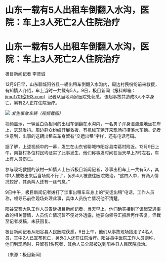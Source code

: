 # 山东一载有5人出租车倒翻入水沟，医院：车上3人死亡2人住院治疗

# 山东一载有5人出租车倒翻入水沟，医院：车上3人死亡2人住院治疗

极目新闻记者 李贤诚

12月9日早，山东聊城阳谷县一辆出租车倒翻入水沟内，周边村民纷纷前来救援，有知情人介绍，车上当时一共载有5人。9日，极目新闻（报料邮箱：jimu1701@163.com）记者从当地两家医院处获悉，该起事故共造成3人不幸身亡，另有2人正在住院治疗。

![](https://inews.gtimg.com/om_bt/OLjk7QY8z9xzXc7fe6n70Yp5ISioILOM5VdDSQkgI9Ij8AA/1000)
_发生事故车辆（视频截图）_

视频显示，一辆蓝白色相间的出租车倒翻在水沟内，一名男子浑身湿漉漉地坐在岸上，瑟瑟发抖。周边群众纷纷开展救援，有机械车辆开来现场打捞落水车辆。记者注意到，出事的这辆出租车车身留有“交运出租”字样，还有电话号码。

据了解，上述视频中的一幕，发生在山东省聊城市阳谷县南葛村附近。12月9日上午，南葛村多位村民均证实了此事发生，他们称事发时间在当天早上7时左右，车上有人员伤亡。

参与现场救援的该村一知情人士告诉极目新闻记者，涉事出租车上一共有5人，其中1人被救出来后当场就不行了，另外4人被送往医院救治，“这四人中，有两人情况较好，其余两人还有一丝气息。”

9日中午，极目新闻记者拨打了涉事出租车车身上的“交运出租”电话，工作人员称，领导已前往现场处理此事，具体人员伤亡情况他不清楚。

阳谷交警大队工作人员告诉极目新闻记者，当天早上，他们确实接到了该起交通事故的相关警情，人员伤亡情况暂不便对外透露，她要向领导汇报后再作答复，但截至记者发稿，未获回复。

极目新闻记者从阳谷县人民医院获悉，9日上午，他们从事故现场接走了4名人员，其中2人已宣布死亡，另外2人还在住院治疗。阳谷县中医院工作人员则称，他们到现场时，只留有1名死者，其余人员全部被送到阳谷县人民医院救治。

（来源：极目新闻）

